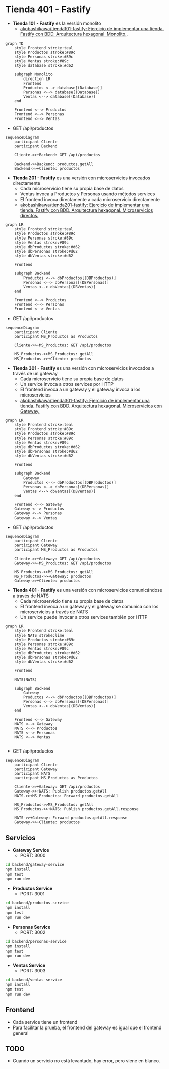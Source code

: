 # Tienda 401 - Fastify

- **Tienda 101 - Fastify** es la versión monolito
    - [akobashikawa/tienda101-fastify: Ejercicio de implementar una tienda. Fastify con BDD. Arquitectura hexagonal. Monolito.](https://github.com/akobashikawa/tienda101-fastify).

```mermaid
graph TD
    style Frontend stroke:teal
    style Productos stroke:#89c
    style Personas stroke:#89c 
    style Ventas stroke:#89c
    style database stroke:#d62
    
    subgraph Monolito
        direction LR
        Frontend
        Productos <--> database[(Database)]
        Personas <--> database[(Database)]
        Ventas <--> database[(Database)]
    end
    
    Frontend <--> Productos
    Frontend <--> Personas
    Frontend <--> Ventas
```

- GET /api/productos

```mermaid
sequenceDiagram
    participant Cliente
    participant Backend

    Cliente->>+Backend: GET /api/productos

    Backend->>Backend: productos.getAll
    Backend->>+Cliente: productos

```

- **Tienda 201 - Fastify** es una versión con microservicios invocados directamente
    - Cada microservicio tiene su propia base de datos
    - Ventas invoca a Productos y Personas usando métodos services
    - El frontend invoca directamente a cada microservicio directamente
    - [akobashikawa/tienda201-fastify: Ejercicio de implementar una tienda. Fastify con BDD. Arquitectura hexagonal. Microservicios directos.](https://github.com/akobashikawa/tienda201-fastify)

```mermaid
graph LR
    style Frontend stroke:teal
    style Productos stroke:#89c
    style Personas stroke:#89c 
    style Ventas stroke:#89c
    style dbProductos stroke:#d62
    style dbPersonas stroke:#d62
    style dbVentas stroke:#d62
    
    Frontend
    
    subgraph Backend
        Productos <--> dbProductos[(DBProductos)]
        Personas <--> dbPersonas[(DBPersonas)]
        Ventas <--> dbVentas[(DBVentas)]
    end
    
    Frontend <--> Productos
    Frontend <--> Personas
    Frontend <--> Ventas
```

- GET /api/productos

```mermaid
sequenceDiagram
    participant Cliente
    participant MS_Productos as Productos

    Cliente->>+MS_Productos: GET /api/productos

    MS_Productos->>MS_Productos: getAll
    MS_Productos->>+Cliente: productos

```

- **Tienda 301 - Fastify** es una versión con microservicios invocados a través de un gateway
    - Cada microservicio tiene su propia base de datos
    - Un service invoca a otros services por HTTP
    - El frontend invoca a un gateway y el gateway invoca a los microservicios
    - [akobashikawa/tienda301-fastify: Ejercicio de implementar una tienda. Fastify con BDD. Arquitectura hexagonal. Microservicios con Gateway.](https://github.com/akobashikawa/tienda301-fastify)

```mermaid
graph LR
    style Frontend stroke:teal
    style Frontend stroke:#89c
    style Productos stroke:#89c
    style Personas stroke:#89c 
    style Ventas stroke:#89c
    style dbProductos stroke:#d62
    style dbPersonas stroke:#d62
    style dbVentas stroke:#d62
    
    Frontend
    
    subgraph Backend
        Gateway
        Productos <--> dbProductos[(DBProductos)]
        Personas <--> dbPersonas[(DBPersonas)]
        Ventas <--> dbVentas[(DBVentas)]
    end
    
    Frontend <--> Gateway
    Gateway <--> Productos
    Gateway <--> Personas
    Gateway <--> Ventas
```

- GET /api/productos

```mermaid
sequenceDiagram
    participant Cliente
    participant Gateway
    participant MS_Productos as Productos

    Cliente->>+Gateway: GET /api/productos
    Gateway->>+MS_Productos: GET /api/productos

    MS_Productos->>MS_Productos: getAll
    MS_Productos->>+Gateway: productos
    Gateway->>+Cliente: productos

```

- **Tienda 401 - Fastify** es una versión con microservicios comunicándose a través de NATS
    - Cada microservicio tiene su propia base de datos
    - El frontend invoca a un gateway y el gateway se comunica con los microservicios a través de NATS
    - Un service puede invocar a otros services también por HTTP

```mermaid
graph LR
    style Frontend stroke:teal
    style NATS stroke:lime
    style Productos stroke:#89c
    style Personas stroke:#89c 
    style Ventas stroke:#89c
    style dbProductos stroke:#d62
    style dbPersonas stroke:#d62
    style dbVentas stroke:#d62
    
    Frontend
    
    NATS(NATS)

    subgraph Backend
        Gateway
        Productos <--> dbProductos[(DBProductos)]
        Personas <--> dbPersonas[(DBPersonas)]
        Ventas <--> dbVentas[(DBVentas)]
    end

    Frontend <--> Gateway 
    NATS <--> Gateway
    NATS <--> Productos
    NATS <--> Personas
    NATS <--> Ventas
 
```

- GET /api/productos

```mermaid
sequenceDiagram
    participant Cliente
    participant Gateway
    participant NATS
    participant MS_Productos as Productos

    Cliente->>+Gateway: GET /api/productos
    Gateway->>+NATS: Publish productos.getAll
    NATS->>+MS_Productos: Forward productos.getAll

    MS_Productos->>MS_Productos: getAll
    MS_Productos->>+NATS: Publish productos.getAll.response

    NATS->>+Gateway: Forward productos.getAll.response
    Gateway->>+Cliente: productos

```

## Servicios

- **Gateway Service**
    - PORT: 3000

```sh
cd backend/gateway-service
npm install
npm test
npm run dev
```

- **Productos Service**
    - PORT: 3001

```sh
cd backend/productos-service
npm install
npm test
npm run dev
```

- **Personas Service**
    - PORT: 3002

```sh
cd backend/personas-service
npm install
npm test
npm run dev
```

- **Ventas Service**
    - PORT: 3003

```sh
cd backend/ventas-service
npm install
npm test
npm run dev
```

## Frontend

- Cada service tiene un frontend
- Para facilitar la prueba, el frontend del gateway es igual que el frontend general

## TODO

- Cuando un servicio no está levantado, hay error, pero viene en blanco.